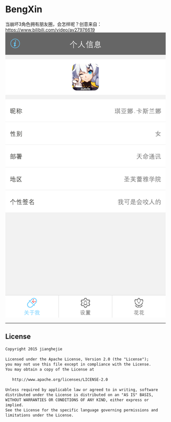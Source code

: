# BengXin
当崩坏3角色拥有朋友圈，会怎样呢？创意来自：https://www.bilibili.com/video/av27976619
![HOME](https://github.com/KosmoSakura/BengXin/blob/master/show/home.png)


-------
License
-------

    Copyright 2015 jianghejie

    Licensed under the Apache License, Version 2.0 (the "License");
    you may not use this file except in compliance with the License.
    You may obtain a copy of the License at

       http://www.apache.org/licenses/LICENSE-2.0

    Unless required by applicable law or agreed to in writing, software
    distributed under the License is distributed on an "AS IS" BASIS,
    WITHOUT WARRANTIES OR CONDITIONS OF ANY KIND, either express or implied.
    See the License for the specific language governing permissions and
    limitations under the License.